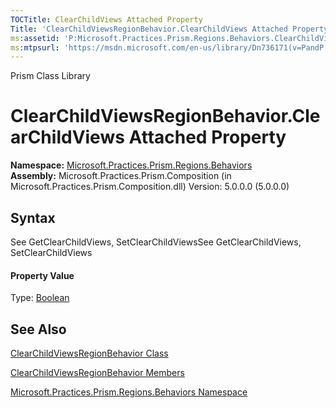 ```yaml
---
TOCTitle: ClearChildViews Attached Property
Title: 'ClearChildViewsRegionBehavior.ClearChildViews Attached Property (Microsoft.Practices.Prism.Regions.Behaviors)'
ms:assetid: 'P:Microsoft.Practices.Prism.Regions.Behaviors.ClearChildViewsRegionBehavior.ClearChildViews'
ms:mtpsurl: 'https://msdn.microsoft.com/en-us/library/Dn736171(v=PandP.50)'
---
```


Prism Class Library

ClearChildViewsRegionBehavior.ClearChildViews Attached Property
===================================================================

**Namespace:** [Microsoft.Practices.Prism.Regions.Behaviors](https://msdn.microsoft.com/n:microsoft.practices.prism.regions.behaviors)
**Assembly:** Microsoft.Practices.Prism.Composition (in Microsoft.Practices.Prism.Composition.dll) Version: 5.0.0.0 (5.0.0.0)

## Syntax


<span id="syntaxToggle"></span>See GetClearChildViews, SetClearChildViewsSee GetClearChildViews, SetClearChildViews
#### Property Value

Type: [Boolean](http://msdn2.microsoft.com/en-us/library/a28wyd50)

See Also
--------


[ClearChildViewsRegionBehavior Class](https://msdn.microsoft.com/t:microsoft.practices.prism.regions.behaviors.clearchildviewsregionbehavior)

[ClearChildViewsRegionBehavior Members](https://msdn.microsoft.com/allmembers.t:microsoft.practices.prism.regions.behaviors.clearchildviewsregionbehavior)

[Microsoft.Practices.Prism.Regions.Behaviors Namespace](https://msdn.microsoft.com/n:microsoft.practices.prism.regions.behaviors)
